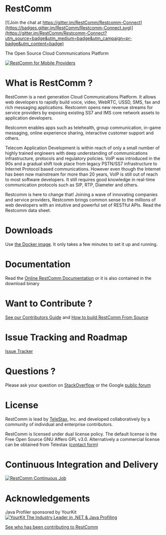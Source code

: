 RestComm
========

[![Join the chat at https://gitter.im/RestComm/Restcomm-Connect](https://badges.gitter.im/RestComm/Restcomm-Connect.svg)](https://gitter.im/RestComm/Restcomm-Connect?utm_source=badge&utm_medium=badge&utm_campaign=pr-badge&utm_content=badge)

The Open Source Cloud Communications Platform

[![RestComm for Mobile Providers](http://img.youtube.com/vi/tIlxoeZO8qc/0.jpg)](http://www.youtube.com/watch?v=tIlxoeZO8qc)

What is RestComm ?
========

RestComm is a next generation Cloud Communications Platform. It allows web developers to rapidly build voice, video, WebRTC, USSD, SMS, fax and rich messaging applications. Restcomm opens new revenue streams for service providers by exposing existing SS7 and IMS core network assets to application developers.

Restcomm enables apps such as telehealth, group communication, in-game messaging, online experience sharing, interactive customer support and others.

Telecom Application Development is within reach of only a small number of highly trained engineers with deep understanding of communications infrastructure, protocols and regulatory policies. VoIP was introduced in the 90s and a gradual shift took place from legacy PSTN/SS7 infrastructure to Internet Protocol based communications. However even though the Internet has been now mainstream for more than 20 years, VoIP is still out of reach to most software developers. It still requires good knowledge in real-time communication protocols such as SIP, RTP, Diameter and others.

Restcomm is here to change that! Joining a wave of innovating companies and service providers, Restcomm brings common sense to the millions of web developers with an intuitive and powerful set of RESTful APIs. Read the Restcomm data sheet.

Downloads
========

Use [the Docker image](http://www.telestax.com/rapid-webrtc-application-development-with-restcomm-and-docker/). It only takes a few minutes to set it up and running.

Documentation
========
Read the [Online RestComm Documentation](http://docs.telestax.com/restcomm-pages) or it is also contained in the download binary

Want to Contribute ? 
========
[See our Contributors Guide](https://github.com/RestComm/RestComm/wiki/Contribute-to-RestComm) and [How to build RestComm From Source](http://docs.telestax.com/restcomm-mobicents-building-from-source/)

Issue Tracking and Roadmap
========
[Issue Tracker](https://github.com/RestComm/RestComm-Core/issues)

Questions ?
========
Please ask your question on [StackOverflow](http://stackoverflow.com/questions/tagged/restcomm) or the Google [public forum](http://groups.google.com/group/restcomm)

License
========

RestComm is lead by [TeleStax](http://www.telestax.com/), Inc. and developed collaboratively by a community of individual and enterprise contributors.

RestComm is licensed under dual license policy. The default license is the Free Open Source GNU Affero GPL v3.0. Alternatively a commercial license can be obtained from Telestax ([contact form](http://www.telestax.com/contactus/#InquiryForm))

Continuous Integration and Delivery
========
[![RestComm Continuous Job](http://www.cloudbees.com/sites/default/files/Button-Built-on-CB-1.png)](https://mobicents.ci.cloudbees.com/job/RestComm/)

Acknowledgements
========
Java Profiler sponsored by YourKit 
[![YourKit The Industry Leader in .NET & Java Profiling](https://www.yourkit.com/images/yk_logo.png)](https://www.yourkit.com/)

[See who has been contributing to RestComm](http://www.telestax.com/opensource/acknowledgments/)
